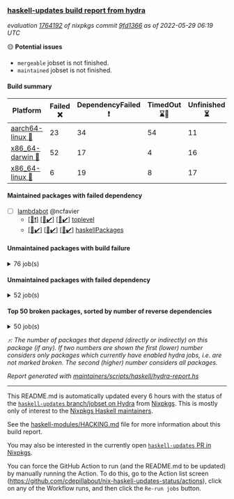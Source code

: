 ### [haskell-updates build report from hydra](https://hydra.nixos.org/jobset/nixpkgs/haskell-updates)
*evaluation [1764192](https://hydra.nixos.org/eval/1764192) of nixpkgs commit [9fd1366](https://github.com/NixOS/nixpkgs/commits/9fd1366f68ac00809f2b7dce3dfba075e40e696f) as of 2022-05-29 06:19 UTC*

:yellow_circle: **Potential issues**
  * `mergeable` jobset is not finished.
  * `maintained` jobset is not finished.

#### Build summary

 | Platform | Failed :x: | DependencyFailed :heavy_exclamation_mark: | TimedOut :hourglass::no_entry_sign: | Unfinished :hourglass_flowing_sand: | Success :heavy_check_mark: | 
 | --- | --- | --- | --- | --- | --- | 
 | [aarch64-linux :iphone:](https://hydra.nixos.org/eval/1764192?filter=.aarch64-linux) | 23 | 34 | 54 | 11 | 6182 | 
 | [x86_64-darwin :apple:](https://hydra.nixos.org/eval/1764192?filter=.x86_64-darwin) | 52 | 17 | 4 | 16 | 6152 | 
 | [x86_64-linux :penguin:](https://hydra.nixos.org/eval/1764192?filter=.x86_64-linux) | 6 | 19 | 8 | 17 | 6283 | 
#### Maintained packages with failed dependency
- [ ] [lambdabot](https://hydra.nixos.org/eval/1764192?filter=lambdabot) @ncfavier
  - [[:iphone::heavy_exclamation_mark:]](https://hydra.nixos.org/build/178286223) [[:apple::heavy_check_mark:]](https://hydra.nixos.org/build/178284757) [[:penguin::heavy_check_mark:]](https://hydra.nixos.org/build/178285689) [toplevel](https://hydra.nixos.org/eval/1764192?filter=lambdabot)
  - [[:iphone::heavy_check_mark:]](https://hydra.nixos.org/build/178280663) [[:apple::heavy_check_mark:]](https://hydra.nixos.org/build/178274637) [[:penguin::heavy_check_mark:]](https://hydra.nixos.org/build/178288621) [haskellPackages](https://hydra.nixos.org/eval/1764192?filter=haskellPackages.lambdabot)
#### Unmaintained packages with build failure
<details><summary>76 job(s) </summary>

- [ ] [[:iphone::x:]](https://hydra.nixos.org/build/178285123) [[:apple::heavy_check_mark:]](https://hydra.nixos.org/build/178272629) [[:penguin::heavy_check_mark:]](https://hydra.nixos.org/build/178277443) [haskellPackages.OrderedBits](https://hydra.nixos.org/eval/1764192?filter=haskellPackages.OrderedBits)  :arrow_heading_up: 5 | 36
- [ ] [[:iphone::heavy_check_mark:]](https://hydra.nixos.org/build/178285801) [[:apple::heavy_check_mark:]](https://hydra.nixos.org/build/178289404) [[:penguin::x:]](https://hydra.nixos.org/build/178283503) [haskellPackages.scheduler](https://hydra.nixos.org/eval/1764192?filter=haskellPackages.scheduler)  :arrow_heading_up: 5 | 11
- [ ] [[:iphone::x:]](https://hydra.nixos.org/build/178276605) [[:apple::heavy_check_mark:]](https://hydra.nixos.org/build/178280959) [[:penguin::heavy_check_mark:]](https://hydra.nixos.org/build/178280826) [haskellPackages.hw-json-simd](https://hydra.nixos.org/eval/1764192?filter=haskellPackages.hw-json-simd)  :arrow_heading_up: 2 | 8
- [ ] [[:iphone::x:]](https://hydra.nixos.org/build/178278965) [[:apple::heavy_check_mark:]](https://hydra.nixos.org/build/178279028) [[:penguin::heavy_check_mark:]](https://hydra.nixos.org/build/178288026) [haskellPackages.hw-simd](https://hydra.nixos.org/eval/1764192?filter=haskellPackages.hw-simd)  :arrow_heading_up: 2 | 8
- [ ] [[:iphone::x:]](https://hydra.nixos.org/build/178284195) [[:apple::heavy_check_mark:]](https://hydra.nixos.org/build/178274912) [[:penguin::heavy_check_mark:]](https://hydra.nixos.org/build/178277548) [haskellPackages.quic](https://hydra.nixos.org/eval/1764192?filter=haskellPackages.quic)  :arrow_heading_up: 2 | 2
- [ ] [[:iphone::x:]](https://hydra.nixos.org/build/178285950) [[:apple::heavy_check_mark:]](https://hydra.nixos.org/build/178285407) [[:penguin::heavy_check_mark:]](https://hydra.nixos.org/build/178285409) [haskellPackages.freetype2](https://hydra.nixos.org/eval/1764192?filter=haskellPackages.freetype2)  :arrow_heading_up: 1 | 8
- [ ] [[:iphone::heavy_check_mark:]](https://hydra.nixos.org/build/178278018) [[:apple::x:]](https://hydra.nixos.org/build/178280083) [[:penguin::heavy_check_mark:]](https://hydra.nixos.org/build/178273777) [haskellPackages.free-vector-spaces](https://hydra.nixos.org/eval/1764192?filter=haskellPackages.free-vector-spaces)  :arrow_heading_up: 1 | 7
- [ ] [[:iphone::x:]](https://hydra.nixos.org/build/178276670) [[:apple::heavy_check_mark:]](https://hydra.nixos.org/build/178283215) [[:penguin::heavy_check_mark:]](https://hydra.nixos.org/build/178287231) [haskellPackages.long-double](https://hydra.nixos.org/eval/1764192?filter=haskellPackages.long-double)  :arrow_heading_up: 1 | 2
- [ ] [[:iphone::x:]](https://hydra.nixos.org/build/178288499) [[:apple::x:]](https://hydra.nixos.org/build/178285336) [[:penguin::heavy_check_mark:]](https://hydra.nixos.org/build/178272536) [haskellPackages.easytensor](https://hydra.nixos.org/eval/1764192?filter=haskellPackages.easytensor)  :arrow_heading_up: 1 | 1
- [ ] [[:iphone::heavy_check_mark:]](https://hydra.nixos.org/build/178290229) [[:apple::x:]](https://hydra.nixos.org/build/178283545) [[:penguin::heavy_check_mark:]](https://hydra.nixos.org/build/178271575) [haskellPackages.grab](https://hydra.nixos.org/eval/1764192?filter=haskellPackages.grab)  :arrow_heading_up: 1 | 1
- [ ] [[:iphone::x:]](https://hydra.nixos.org/build/178288907) [[:apple::heavy_check_mark:]](https://hydra.nixos.org/build/178284336) [[:penguin::x:]](https://hydra.nixos.org/build/178278088) [haskellPackages.kazura-queue](https://hydra.nixos.org/eval/1764192?filter=haskellPackages.kazura-queue)  :arrow_heading_up: 1 | 1
- [ ] [[:iphone::heavy_check_mark:]](https://hydra.nixos.org/build/178277992) [[:apple::x:]](https://hydra.nixos.org/build/178272857) [[:penguin::heavy_check_mark:]](https://hydra.nixos.org/build/178287184) [haskellPackages.keep-alive](https://hydra.nixos.org/eval/1764192?filter=haskellPackages.keep-alive)  :arrow_heading_up: 1 | 1
- [ ] [[:iphone::x:]](https://hydra.nixos.org/build/178275003) [[:apple::heavy_check_mark:]](https://hydra.nixos.org/build/178272836) [[:penguin::heavy_check_mark:]](https://hydra.nixos.org/build/178289735) [haskellPackages.nlopt-haskell](https://hydra.nixos.org/eval/1764192?filter=haskellPackages.nlopt-haskell)  :arrow_heading_up: 1 | 1
- [ ] [[:iphone::x:]](https://hydra.nixos.org/build/178286820) [[:apple::heavy_check_mark:]](https://hydra.nixos.org/build/178273251) [[:penguin::heavy_check_mark:]](https://hydra.nixos.org/build/178288373) [haskellPackages.postgresql-syntax](https://hydra.nixos.org/eval/1764192?filter=haskellPackages.postgresql-syntax)  :arrow_heading_up: 1 | 1
- [ ] [[:iphone::x:]](https://hydra.nixos.org/build/178273182) [[:apple::heavy_check_mark:]](https://hydra.nixos.org/build/178279420) [[:penguin::heavy_check_mark:]](https://hydra.nixos.org/build/178281330) [haskellPackages.swisstable](https://hydra.nixos.org/eval/1764192?filter=haskellPackages.swisstable)  :arrow_heading_up: 1 | 1
- [ ] [[:iphone::x:]](https://hydra.nixos.org/build/178286072) [[:apple::heavy_check_mark:]](https://hydra.nixos.org/build/178277930) [[:penguin::heavy_check_mark:]](https://hydra.nixos.org/build/178278716) [haskellPackages.unicode-properties](https://hydra.nixos.org/eval/1764192?filter=haskellPackages.unicode-properties)  :arrow_heading_up: 1 | 1
- [ ] [[:iphone::heavy_check_mark:]](https://hydra.nixos.org/build/178289515) [[:apple::x:]](https://hydra.nixos.org/build/178278622) [[:penguin::heavy_check_mark:]](https://hydra.nixos.org/build/178280464) [haskellPackages.zip](https://hydra.nixos.org/eval/1764192?filter=haskellPackages.zip)  :arrow_heading_up: 0 | 5
- [ ] [[:iphone::heavy_check_mark:]](https://hydra.nixos.org/build/178286606) [[:apple::x:]](https://hydra.nixos.org/build/178288573) [[:penguin::heavy_check_mark:]](https://hydra.nixos.org/build/178283296) [haskellPackages.PyF](https://hydra.nixos.org/eval/1764192?filter=haskellPackages.PyF)  :arrow_heading_up: 0 | 4
- [ ] [[:iphone::heavy_check_mark:]](https://hydra.nixos.org/build/178286522) [[:apple::x:]](https://hydra.nixos.org/build/178286158) [[:penguin::heavy_check_mark:]](https://hydra.nixos.org/build/178273642) [haskellPackages.hmidi](https://hydra.nixos.org/eval/1764192?filter=haskellPackages.hmidi)  :arrow_heading_up: 0 | 4
- [ ] [[:iphone::heavy_check_mark:]](https://hydra.nixos.org/build/178281180) [[:apple::x:]](https://hydra.nixos.org/build/178282341) [[:penguin::heavy_check_mark:]](https://hydra.nixos.org/build/178282250) [haskellPackages.posix-socket](https://hydra.nixos.org/eval/1764192?filter=haskellPackages.posix-socket)  :arrow_heading_up: 0 | 2
- [ ] [[:iphone::heavy_check_mark:]](https://hydra.nixos.org/build/178280259) [[:apple::x:]](https://hydra.nixos.org/build/178283506) [[:penguin::heavy_check_mark:]](https://hydra.nixos.org/build/178278624) [haskellPackages.gi-gdkx11](https://hydra.nixos.org/eval/1764192?filter=haskellPackages.gi-gdkx11)  :arrow_heading_up: 0 | 1
- [ ] [[:iphone::heavy_check_mark:]](https://hydra.nixos.org/build/178288125) [[:apple::x:]](https://hydra.nixos.org/build/178287718) [[:penguin::heavy_check_mark:]](https://hydra.nixos.org/build/178284672) [haskellPackages.hamid](https://hydra.nixos.org/eval/1764192?filter=haskellPackages.hamid)  :arrow_heading_up: 0 | 1
- [ ] [[:iphone::heavy_check_mark:]](https://hydra.nixos.org/build/178287480) [[:apple::x:]](https://hydra.nixos.org/build/178273939) [[:penguin::heavy_check_mark:]](https://hydra.nixos.org/build/178273305) [haskellPackages.hmatrix-morpheus](https://hydra.nixos.org/eval/1764192?filter=haskellPackages.hmatrix-morpheus)  :arrow_heading_up: 0 | 1
- [ ] [[:iphone::heavy_check_mark:]](https://hydra.nixos.org/build/178290144) [[:apple::x:]](https://hydra.nixos.org/build/178283374) [[:penguin::heavy_check_mark:]](https://hydra.nixos.org/build/178286630) [haskellPackages.huckleberry](https://hydra.nixos.org/eval/1764192?filter=haskellPackages.huckleberry)  :arrow_heading_up: 0 | 1
- [ ] [[:iphone::heavy_check_mark:]](https://hydra.nixos.org/build/178283644) [[:apple::x:]](https://hydra.nixos.org/build/178279872) [[:penguin::heavy_check_mark:]](https://hydra.nixos.org/build/178279156) [haskellPackages.openal-ffi](https://hydra.nixos.org/eval/1764192?filter=haskellPackages.openal-ffi)  :arrow_heading_up: 0 | 1
- [ ] [[:iphone::x:]](https://hydra.nixos.org/build/178273991) [[:apple::heavy_check_mark:]](https://hydra.nixos.org/build/178282452) [[:penguin::heavy_check_mark:]](https://hydra.nixos.org/build/178289096) [haskellPackages.picosat](https://hydra.nixos.org/eval/1764192?filter=haskellPackages.picosat)  :arrow_heading_up: 0 | 1
- [ ] [[:iphone::heavy_check_mark:]](https://hydra.nixos.org/build/178274233) [[:apple::x:]](https://hydra.nixos.org/build/178284335) [[:penguin::heavy_check_mark:]](https://hydra.nixos.org/build/178274444) [haskellPackages.select](https://hydra.nixos.org/eval/1764192?filter=haskellPackages.select)  :arrow_heading_up: 0 | 1
- [ ] [[:iphone::heavy_check_mark:]](https://hydra.nixos.org/build/178282154) [[:apple::x:]](https://hydra.nixos.org/build/178287249) [[:penguin::heavy_check_mark:]](https://hydra.nixos.org/build/178287886) [haskellPackages.sysinfo](https://hydra.nixos.org/eval/1764192?filter=haskellPackages.sysinfo)  :arrow_heading_up: 0 | 1
- [ ] [[:iphone::heavy_check_mark:]](https://hydra.nixos.org/build/178284278) [[:apple::x:]](https://hydra.nixos.org/build/178275745) [[:penguin::heavy_check_mark:]](https://hydra.nixos.org/build/178276292) [haskellPackages.FractalArt](https://hydra.nixos.org/eval/1764192?filter=haskellPackages.FractalArt) 
- [ ] [[:iphone::x:]](https://hydra.nixos.org/build/178281305) [[:apple::heavy_check_mark:]](https://hydra.nixos.org/build/178278249) [[:penguin::heavy_check_mark:]](https://hydra.nixos.org/build/178272433) [haskellPackages.HsASA](https://hydra.nixos.org/eval/1764192?filter=haskellPackages.HsASA) 
- [ ] [[:iphone::heavy_check_mark:]](https://hydra.nixos.org/build/178279821) [[:apple::heavy_check_mark:]](https://hydra.nixos.org/build/178275299) [[:penguin::x:]](https://hydra.nixos.org/build/178289427) [haskellPackages.binary-io](https://hydra.nixos.org/eval/1764192?filter=haskellPackages.binary-io) 
- [ ] [[:iphone::hourglass::no_entry_sign:]](https://hydra.nixos.org/build/178288928) [[:apple::x:]](https://hydra.nixos.org/build/178280462) [[:penguin::hourglass::no_entry_sign:]](https://hydra.nixos.org/build/178281780) [haskellPackages.bindings-common](https://hydra.nixos.org/eval/1764192?filter=haskellPackages.bindings-common) 
- [ ] [[:iphone::heavy_check_mark:]](https://hydra.nixos.org/build/178289230) [[:apple::x:]](https://hydra.nixos.org/build/178271517) [[:penguin::heavy_check_mark:]](https://hydra.nixos.org/build/178282858) [haskellPackages.chiphunk](https://hydra.nixos.org/eval/1764192?filter=haskellPackages.chiphunk) 
- [ ] [[:iphone::x:]](https://hydra.nixos.org/build/178283177) [[:apple::heavy_check_mark:]](https://hydra.nixos.org/build/178275093) [[:penguin::heavy_check_mark:]](https://hydra.nixos.org/build/178284660) [haskellPackages.comfort-fftw](https://hydra.nixos.org/eval/1764192?filter=haskellPackages.comfort-fftw) 
- [ ] [[:iphone::heavy_check_mark:]](https://hydra.nixos.org/build/178285941) [[:apple::x:]](https://hydra.nixos.org/build/178271313) [[:penguin::heavy_check_mark:]](https://hydra.nixos.org/build/178278975) [haskellPackages.diskhash](https://hydra.nixos.org/eval/1764192?filter=haskellPackages.diskhash) 
- [ ] [[:iphone::heavy_check_mark:]](https://hydra.nixos.org/build/178271961) [[:apple::heavy_check_mark:]](https://hydra.nixos.org/build/178276668) [[:penguin::x:]](https://hydra.nixos.org/build/178275784) [haskellPackages.env-extra](https://hydra.nixos.org/eval/1764192?filter=haskellPackages.env-extra) 
- [ ] [[:iphone::heavy_check_mark:]](https://hydra.nixos.org/build/178288544) [[:apple::x:]](https://hydra.nixos.org/build/178280352) [[:penguin::heavy_check_mark:]](https://hydra.nixos.org/build/178284216) [haskellPackages.epub-tools](https://hydra.nixos.org/eval/1764192?filter=haskellPackages.epub-tools) 
- [ ] [[:iphone::heavy_check_mark:]](https://hydra.nixos.org/build/178273268) [[:apple::x:]](https://hydra.nixos.org/build/178282383) [[:penguin::heavy_check_mark:]](https://hydra.nixos.org/build/178286183) [haskellPackages.fudgets](https://hydra.nixos.org/eval/1764192?filter=haskellPackages.fudgets) 
- [ ] [[:iphone::heavy_check_mark:]](https://hydra.nixos.org/build/178287927) [[:apple::heavy_check_mark:]](https://hydra.nixos.org/build/178286112) [[:penguin::x:]](https://hydra.nixos.org/build/178271363) [haskellPackages.geodetics](https://hydra.nixos.org/eval/1764192?filter=haskellPackages.geodetics) 
- [ ] [[:iphone::heavy_check_mark:]](https://hydra.nixos.org/build/178277586) [[:apple::x:]](https://hydra.nixos.org/build/178280937) [[:penguin::heavy_check_mark:]](https://hydra.nixos.org/build/178289324) [haskellPackages.gerrit](https://hydra.nixos.org/eval/1764192?filter=haskellPackages.gerrit) 
- [ ] [[:iphone::heavy_check_mark:]](https://hydra.nixos.org/build/178274537) [[:apple::x:]](https://hydra.nixos.org/build/178273837) [[:penguin::heavy_check_mark:]](https://hydra.nixos.org/build/178275535) [haskellPackages.ghc-gc-hook](https://hydra.nixos.org/eval/1764192?filter=haskellPackages.ghc-gc-hook) 
- [ ] [[:apple::x:]](https://hydra.nixos.org/build/178274646) [haskellPackages.gi-gtkosxapplication](https://hydra.nixos.org/eval/1764192?filter=haskellPackages.gi-gtkosxapplication) 
- [ ] [[:iphone::x:]](https://hydra.nixos.org/build/178342220) [[:penguin::heavy_check_mark:]](https://hydra.nixos.org/build/178342218) [haskellPackages.gnome-keyring](https://hydra.nixos.org/eval/1764192?filter=haskellPackages.gnome-keyring) 
- [ ] [[:apple::x:]](https://hydra.nixos.org/build/178287042) [haskellPackages.gtk-mac-integration](https://hydra.nixos.org/eval/1764192?filter=haskellPackages.gtk-mac-integration) 
- [ ] [[:iphone::heavy_check_mark:]](https://hydra.nixos.org/build/178275713) [[:apple::x:]](https://hydra.nixos.org/build/178278039) [[:penguin::heavy_check_mark:]](https://hydra.nixos.org/build/178290225) [haskellPackages.gtk-traymanager](https://hydra.nixos.org/eval/1764192?filter=haskellPackages.gtk-traymanager) 
- [ ] [[:apple::x:]](https://hydra.nixos.org/build/178284388) [haskellPackages.gtk3-mac-integration](https://hydra.nixos.org/eval/1764192?filter=haskellPackages.gtk3-mac-integration) 
- [ ] [[:iphone::heavy_check_mark:]](https://hydra.nixos.org/build/178287395) [[:apple::x:]](https://hydra.nixos.org/build/178286412) [[:penguin::heavy_check_mark:]](https://hydra.nixos.org/build/178281461) [haskellPackages.hid](https://hydra.nixos.org/eval/1764192?filter=haskellPackages.hid) 
- [ ] [[:iphone::heavy_check_mark:]](https://hydra.nixos.org/build/178290005) [[:apple::x:]](https://hydra.nixos.org/build/178276037) [[:penguin::heavy_check_mark:]](https://hydra.nixos.org/build/178287327) [haskellPackages.hinotify-conduit](https://hydra.nixos.org/eval/1764192?filter=haskellPackages.hinotify-conduit) 
- [ ] [[:iphone::heavy_check_mark:]](https://hydra.nixos.org/build/178288912) [[:apple::x:]](https://hydra.nixos.org/build/178276375) [[:penguin::heavy_check_mark:]](https://hydra.nixos.org/build/178273150) [haskellPackages.hsshellscript](https://hydra.nixos.org/eval/1764192?filter=haskellPackages.hsshellscript) 
- [ ] [[:iphone::heavy_check_mark:]](https://hydra.nixos.org/build/178276957) [[:apple::x:]](https://hydra.nixos.org/build/178277983) [[:penguin::heavy_check_mark:]](https://hydra.nixos.org/build/178273372) [haskellPackages.hssourceinfo](https://hydra.nixos.org/eval/1764192?filter=haskellPackages.hssourceinfo) 
- [ ] [[:iphone::heavy_check_mark:]](https://hydra.nixos.org/build/178287443) [[:apple::x:]](https://hydra.nixos.org/build/178271621) [[:penguin::heavy_check_mark:]](https://hydra.nixos.org/build/178279998) [haskellPackages.ipcvar](https://hydra.nixos.org/eval/1764192?filter=haskellPackages.ipcvar) 
- [ ] [[:iphone::x:]](https://hydra.nixos.org/build/178275113) [[:apple::heavy_check_mark:]](https://hydra.nixos.org/build/178277483) [[:penguin::heavy_check_mark:]](https://hydra.nixos.org/build/178276703) [haskellPackages.jammittools](https://hydra.nixos.org/eval/1764192?filter=haskellPackages.jammittools) 
- [ ] [[:apple::x:]](https://hydra.nixos.org/build/178285837) [haskellPackages.kqueue](https://hydra.nixos.org/eval/1764192?filter=haskellPackages.kqueue) 
- [ ] [[:iphone::heavy_check_mark:]](https://hydra.nixos.org/build/178284887) [[:apple::x:]](https://hydra.nixos.org/build/178278380) [[:penguin::heavy_check_mark:]](https://hydra.nixos.org/build/178282105) [haskellPackages.linux-framebuffer](https://hydra.nixos.org/eval/1764192?filter=haskellPackages.linux-framebuffer) 
- [ ] [[:iphone::heavy_check_mark:]](https://hydra.nixos.org/build/178284645) [[:apple::x:]](https://hydra.nixos.org/build/178282690) [[:penguin::heavy_check_mark:]](https://hydra.nixos.org/build/178273633) [haskellPackages.mediawiki2latex](https://hydra.nixos.org/eval/1764192?filter=haskellPackages.mediawiki2latex) 
- [ ] [[:iphone::heavy_check_mark:]](https://hydra.nixos.org/build/178276947) [[:apple::x:]](https://hydra.nixos.org/build/178274842) [[:penguin::heavy_check_mark:]](https://hydra.nixos.org/build/178281105) [haskellPackages.mercury-api](https://hydra.nixos.org/eval/1764192?filter=haskellPackages.mercury-api) 
- [ ] [[:iphone::heavy_check_mark:]](https://hydra.nixos.org/build/178272563) [[:apple::x:]](https://hydra.nixos.org/build/178278551) [[:penguin::heavy_check_mark:]](https://hydra.nixos.org/build/178276039) [haskellPackages.nano-cryptr](https://hydra.nixos.org/eval/1764192?filter=haskellPackages.nano-cryptr) 
- [ ] [[:iphone::heavy_check_mark:]](https://hydra.nixos.org/build/178289808) [[:apple::x:]](https://hydra.nixos.org/build/178274903) [[:penguin::heavy_check_mark:]](https://hydra.nixos.org/build/178289015) [haskellPackages.persistent-pagination](https://hydra.nixos.org/eval/1764192?filter=haskellPackages.persistent-pagination) 
- [ ] [[:iphone::heavy_check_mark:]](https://hydra.nixos.org/build/178282995) [[:apple::x:]](https://hydra.nixos.org/build/178276818) [[:penguin::heavy_check_mark:]](https://hydra.nixos.org/build/178281836) [haskellPackages.phatsort](https://hydra.nixos.org/eval/1764192?filter=haskellPackages.phatsort) 
- [ ] [[:iphone::heavy_check_mark:]](https://hydra.nixos.org/build/178285992) [[:apple::x:]](https://hydra.nixos.org/build/178281018) [[:penguin::heavy_check_mark:]](https://hydra.nixos.org/build/178273468) [haskellPackages.ping-wrapper](https://hydra.nixos.org/eval/1764192?filter=haskellPackages.ping-wrapper) 
- [ ] [[:iphone::heavy_check_mark:]](https://hydra.nixos.org/build/178275173) [[:apple::x:]](https://hydra.nixos.org/build/178285699) [[:penguin::heavy_check_mark:]](https://hydra.nixos.org/build/178272999) [haskellPackages.posix-timer](https://hydra.nixos.org/eval/1764192?filter=haskellPackages.posix-timer) 
- [ ] [[:iphone::heavy_check_mark:]](https://hydra.nixos.org/build/178285931) [[:apple::x:]](https://hydra.nixos.org/build/178288076) [[:penguin::heavy_check_mark:]](https://hydra.nixos.org/build/178273271) [haskellPackages.pthread](https://hydra.nixos.org/eval/1764192?filter=haskellPackages.pthread) 
- [ ] [[:iphone::x:]](https://hydra.nixos.org/build/178289195) [[:apple::heavy_check_mark:]](https://hydra.nixos.org/build/178275142) [[:penguin::heavy_check_mark:]](https://hydra.nixos.org/build/178275290) [haskellPackages.risc386](https://hydra.nixos.org/eval/1764192?filter=haskellPackages.risc386) 
- [ ] [[:iphone::heavy_check_mark:]](https://hydra.nixos.org/build/178279976) [[:apple::x:]](https://hydra.nixos.org/build/178273821) [[:penguin::heavy_check_mark:]](https://hydra.nixos.org/build/178283286) [haskellPackages.sfml-audio](https://hydra.nixos.org/eval/1764192?filter=haskellPackages.sfml-audio) 
- [ ] [[:iphone::heavy_check_mark:]](https://hydra.nixos.org/build/178277600) [[:apple::x:]](https://hydra.nixos.org/build/178289828) [[:penguin::heavy_check_mark:]](https://hydra.nixos.org/build/178271547) [haskellPackages.shared-memory](https://hydra.nixos.org/eval/1764192?filter=haskellPackages.shared-memory) 
- [ ] [[:iphone::heavy_check_mark:]](https://hydra.nixos.org/build/178276779) [[:apple::x:]](https://hydra.nixos.org/build/178272991) [[:penguin::hourglass::no_entry_sign:]](https://hydra.nixos.org/build/178275759) [haskellPackages.skews](https://hydra.nixos.org/eval/1764192?filter=haskellPackages.skews) 
- [ ] [[:iphone::x:]](https://hydra.nixos.org/build/178285105) [[:apple::x:]](https://hydra.nixos.org/build/178272721) [[:penguin::heavy_check_mark:]](https://hydra.nixos.org/build/178276259) [haskellPackages.slugify](https://hydra.nixos.org/eval/1764192?filter=haskellPackages.slugify) 
- [ ] [[:iphone::x:]](https://hydra.nixos.org/build/178278601) [[:apple::heavy_check_mark:]](https://hydra.nixos.org/build/178275912) [[:penguin::heavy_check_mark:]](https://hydra.nixos.org/build/178281685) [haskellPackages.snippet-extractor](https://hydra.nixos.org/eval/1764192?filter=haskellPackages.snippet-extractor) 
- [ ] [[:iphone::x:]](https://hydra.nixos.org/build/178280978) [[:apple::x:]](https://hydra.nixos.org/build/178277273) [[:penguin::x:]](https://hydra.nixos.org/build/178272078) [haskellPackages.strongweak](https://hydra.nixos.org/eval/1764192?filter=haskellPackages.strongweak) 
- [ ] [[:iphone::heavy_check_mark:]](https://hydra.nixos.org/build/178272821) [[:apple::x:]](https://hydra.nixos.org/build/178288892) [[:penguin::heavy_check_mark:]](https://hydra.nixos.org/build/178282237) [haskellPackages.tailfile-hinotify](https://hydra.nixos.org/eval/1764192?filter=haskellPackages.tailfile-hinotify) 
- [ ] [[:iphone::x:]](https://hydra.nixos.org/build/178272070) [[:apple::heavy_check_mark:]](https://hydra.nixos.org/build/178279807) [[:penguin::heavy_check_mark:]](https://hydra.nixos.org/build/178281086) [haskellPackages.wiringPi](https://hydra.nixos.org/eval/1764192?filter=haskellPackages.wiringPi) 
- [ ] [[:iphone::x:]](https://hydra.nixos.org/build/178274027) [[:apple::heavy_check_mark:]](https://hydra.nixos.org/build/178274970) [[:penguin::heavy_check_mark:]](https://hydra.nixos.org/build/178282974) [haskellPackages.x86-64bit](https://hydra.nixos.org/eval/1764192?filter=haskellPackages.x86-64bit) 
- [ ] [[:iphone::heavy_check_mark:]](https://hydra.nixos.org/build/178280605) [[:apple::x:]](https://hydra.nixos.org/build/178271733) [[:penguin::heavy_check_mark:]](https://hydra.nixos.org/build/178278931) [haskellPackages.xmonad-utils](https://hydra.nixos.org/eval/1764192?filter=haskellPackages.xmonad-utils) 
- [ ] [[:iphone::heavy_check_mark:]](https://hydra.nixos.org/build/178279805) [[:apple::x:]](https://hydra.nixos.org/build/178284219) [[:penguin::heavy_check_mark:]](https://hydra.nixos.org/build/178288549) [haskellPackages.yoga](https://hydra.nixos.org/eval/1764192?filter=haskellPackages.yoga) 
- [ ] [[:iphone::heavy_check_mark:]](https://hydra.nixos.org/build/178271201) [[:apple::x:]](https://hydra.nixos.org/build/178282945) [[:penguin::heavy_check_mark:]](https://hydra.nixos.org/build/178286219) [haskellPackages.zot](https://hydra.nixos.org/eval/1764192?filter=haskellPackages.zot) 
- [ ] [[:iphone::heavy_check_mark:]](https://hydra.nixos.org/build/178284390) [[:apple::x:]](https://hydra.nixos.org/build/178281490) [[:penguin::heavy_check_mark:]](https://hydra.nixos.org/build/178278207) [haskellPackages.zxcvbn-c](https://hydra.nixos.org/eval/1764192?filter=haskellPackages.zxcvbn-c) 
</details>

#### Unmaintained packages with failed dependency
<details><summary>52 job(s) </summary>

- [ ] [[:iphone::heavy_exclamation_mark:]](https://hydra.nixos.org/build/178285241) [[:apple::heavy_check_mark:]](https://hydra.nixos.org/build/178284451) [[:penguin::heavy_check_mark:]](https://hydra.nixos.org/build/178283253) [haskellPackages.PrimitiveArray](https://hydra.nixos.org/eval/1764192?filter=haskellPackages.PrimitiveArray)  :arrow_heading_up: 4 | 35
- [ ] [[:iphone::heavy_check_mark:]](https://hydra.nixos.org/build/178283133) [[:apple::heavy_check_mark:]](https://hydra.nixos.org/build/178274155) [[:penguin::heavy_exclamation_mark:]](https://hydra.nixos.org/build/178285170) [haskellPackages.massiv](https://hydra.nixos.org/eval/1764192?filter=haskellPackages.massiv)  :arrow_heading_up: 4 | 9
- [ ] [[:iphone::heavy_exclamation_mark:]](https://hydra.nixos.org/build/178290282) [[:apple::heavy_check_mark:]](https://hydra.nixos.org/build/178287751) [[:penguin::heavy_check_mark:]](https://hydra.nixos.org/build/178284157) [haskellPackages.BiobaseTypes](https://hydra.nixos.org/eval/1764192?filter=haskellPackages.BiobaseTypes)  :arrow_heading_up: 3 | 21
- [ ] [[:iphone::heavy_exclamation_mark:]](https://hydra.nixos.org/build/178280784) [[:apple::heavy_check_mark:]](https://hydra.nixos.org/build/178272300) [[:penguin::heavy_check_mark:]](https://hydra.nixos.org/build/178286231) [haskellPackages.BiobaseENA](https://hydra.nixos.org/eval/1764192?filter=haskellPackages.BiobaseENA)  :arrow_heading_up: 1 | 18
- [ ] [[:iphone::heavy_check_mark:]](https://hydra.nixos.org/build/178274740) [[:apple::heavy_check_mark:]](https://hydra.nixos.org/build/178273582) [[:penguin::heavy_exclamation_mark:]](https://hydra.nixos.org/build/178287580) [haskellPackages.Color](https://hydra.nixos.org/eval/1764192?filter=haskellPackages.Color)  :arrow_heading_up: 1 | 5
- [ ] [hoogle](https://hydra.nixos.org/eval/1764192?filter=hoogle)  :arrow_heading_up: 1 | 3
  - [[:iphone::heavy_check_mark:]](https://hydra.nixos.org/build/178283761) [[:apple::heavy_check_mark:]](https://hydra.nixos.org/build/178272577) [[:penguin::heavy_check_mark:]](https://hydra.nixos.org/build/178277140) [haskell.packages.ghc8107](https://hydra.nixos.org/eval/1764192?filter=haskell.packages.ghc8107.hoogle)
  - [[:iphone::heavy_check_mark:]](https://hydra.nixos.org/build/178287314) [[:apple::heavy_check_mark:]](https://hydra.nixos.org/build/178273152) [[:penguin::heavy_check_mark:]](https://hydra.nixos.org/build/178273519) [haskell.packages.ghc884](https://hydra.nixos.org/eval/1764192?filter=haskell.packages.ghc884.hoogle)
  - [[:iphone::heavy_check_mark:]](https://hydra.nixos.org/build/178281632) [[:apple::heavy_check_mark:]](https://hydra.nixos.org/build/178284749) [[:penguin::heavy_check_mark:]](https://hydra.nixos.org/build/178290228) [haskell.packages.ghc902](https://hydra.nixos.org/eval/1764192?filter=haskell.packages.ghc902.hoogle)
  - [[:iphone::heavy_exclamation_mark:]](https://hydra.nixos.org/build/178276258) [[:apple::heavy_check_mark:]](https://hydra.nixos.org/build/178284360) [[:penguin::heavy_check_mark:]](https://hydra.nixos.org/build/178272053) [haskell.packages.ghc922](https://hydra.nixos.org/eval/1764192?filter=haskell.packages.ghc922.hoogle)
  - [[:iphone::heavy_check_mark:]](https://hydra.nixos.org/build/178281203) [[:apple::heavy_check_mark:]](https://hydra.nixos.org/build/178288571) [[:penguin::heavy_check_mark:]](https://hydra.nixos.org/build/178284190) [haskellPackages](https://hydra.nixos.org/eval/1764192?filter=haskellPackages.hoogle)
- [ ] [[:iphone::hourglass::no_entry_sign:]](https://hydra.nixos.org/build/178291643) [[:penguin::heavy_exclamation_mark:]](https://hydra.nixos.org/build/178291654) [haskellPackages.hbro](https://hydra.nixos.org/eval/1764192?filter=haskellPackages.hbro)  :arrow_heading_up: 1 | 1
- [ ] [[:iphone::heavy_exclamation_mark:]](https://hydra.nixos.org/build/178289799) [[:apple::heavy_check_mark:]](https://hydra.nixos.org/build/178279233) [[:penguin::heavy_check_mark:]](https://hydra.nixos.org/build/178275433) [haskellPackages.http3](https://hydra.nixos.org/eval/1764192?filter=haskellPackages.http3)  :arrow_heading_up: 1 | 1
- [ ] [[:iphone::heavy_check_mark:]](https://hydra.nixos.org/build/178276635) [[:apple::heavy_exclamation_mark:]](https://hydra.nixos.org/build/178271491) [[:penguin::hourglass::no_entry_sign:]](https://hydra.nixos.org/build/178289128) [haskellPackages.wss-client](https://hydra.nixos.org/eval/1764192?filter=haskellPackages.wss-client)  :arrow_heading_up: 1 | 1
- [ ] [[:iphone::heavy_exclamation_mark:]](https://hydra.nixos.org/build/178277223) [[:apple::heavy_check_mark:]](https://hydra.nixos.org/build/178273421) [[:penguin::heavy_check_mark:]](https://hydra.nixos.org/build/178283012) [haskellPackages.BiobaseXNA](https://hydra.nixos.org/eval/1764192?filter=haskellPackages.BiobaseXNA)  :arrow_heading_up: 0 | 17
- [ ] [[:iphone::heavy_exclamation_mark:]](https://hydra.nixos.org/build/178279446) [[:apple::heavy_check_mark:]](https://hydra.nixos.org/build/178271856) [[:penguin::heavy_check_mark:]](https://hydra.nixos.org/build/178284256) [haskellPackages.hw-json-standard-cursor](https://hydra.nixos.org/eval/1764192?filter=haskellPackages.hw-json-standard-cursor)  :arrow_heading_up: 0 | 6
- [ ] [[:iphone::heavy_exclamation_mark:]](https://hydra.nixos.org/build/178272735) [[:apple::heavy_check_mark:]](https://hydra.nixos.org/build/178287439) [[:penguin::heavy_check_mark:]](https://hydra.nixos.org/build/178279024) [haskellPackages.hw-json-simple-cursor](https://hydra.nixos.org/eval/1764192?filter=haskellPackages.hw-json-simple-cursor)  :arrow_heading_up: 0 | 4
- [ ] [[:iphone::heavy_exclamation_mark:]](https://hydra.nixos.org/build/178275461) [[:apple::heavy_check_mark:]](https://hydra.nixos.org/build/178283312) [[:penguin::heavy_check_mark:]](https://hydra.nixos.org/build/178273945) [haskellPackages.BiobaseFasta](https://hydra.nixos.org/eval/1764192?filter=haskellPackages.BiobaseFasta)  :arrow_heading_up: 0 | 3
- [ ] [[:iphone::heavy_exclamation_mark:]](https://hydra.nixos.org/build/178278493) [[:apple::heavy_check_mark:]](https://hydra.nixos.org/build/178285703) [[:penguin::heavy_check_mark:]](https://hydra.nixos.org/build/178280651) [haskellPackages.hw-dsv](https://hydra.nixos.org/eval/1764192?filter=haskellPackages.hw-dsv)  :arrow_heading_up: 0 | 3
- [ ] [[:iphone::heavy_check_mark:]](https://hydra.nixos.org/build/178274024) [[:apple::heavy_exclamation_mark:]](https://hydra.nixos.org/build/178275659) [[:penguin::heavy_check_mark:]](https://hydra.nixos.org/build/178286920) [haskellPackages.dde](https://hydra.nixos.org/eval/1764192?filter=haskellPackages.dde)  :arrow_heading_up: 0 | 1
- [ ] [[:iphone::heavy_check_mark:]](https://hydra.nixos.org/build/178272149) [[:apple::heavy_check_mark:]](https://hydra.nixos.org/build/178285537) [[:penguin::heavy_exclamation_mark:]](https://hydra.nixos.org/build/178289607) [haskellPackages.massiv-io](https://hydra.nixos.org/eval/1764192?filter=haskellPackages.massiv-io)  :arrow_heading_up: 0 | 1
- [ ] [[:iphone::heavy_check_mark:]](https://hydra.nixos.org/build/178285997) [[:apple::heavy_check_mark:]](https://hydra.nixos.org/build/178275513) [[:penguin::heavy_exclamation_mark:]](https://hydra.nixos.org/build/178288184) [haskellPackages.ConClusion](https://hydra.nixos.org/eval/1764192?filter=haskellPackages.ConClusion) 
- [ ] [[:iphone::heavy_exclamation_mark:]](https://hydra.nixos.org/build/178284449) [[:apple::heavy_exclamation_mark:]](https://hydra.nixos.org/build/178283088) [[:penguin::heavy_exclamation_mark:]](https://hydra.nixos.org/build/178288563) [haskellPackages.GuiHaskell](https://hydra.nixos.org/eval/1764192?filter=haskellPackages.GuiHaskell) 
- [ ] [[:iphone::heavy_exclamation_mark:]](https://hydra.nixos.org/build/178287321) [[:apple::heavy_exclamation_mark:]](https://hydra.nixos.org/build/178288731) [[:penguin::heavy_exclamation_mark:]](https://hydra.nixos.org/build/178276867) [haskellPackages.HPlot](https://hydra.nixos.org/eval/1764192?filter=haskellPackages.HPlot) 
- [ ] [[:iphone::heavy_exclamation_mark:]](https://hydra.nixos.org/build/178290290) [[:apple::heavy_check_mark:]](https://hydra.nixos.org/build/178275165) [[:penguin::heavy_check_mark:]](https://hydra.nixos.org/build/178285303) [haskellPackages.align-audio](https://hydra.nixos.org/eval/1764192?filter=haskellPackages.align-audio) 
- [ ] [[:iphone::heavy_exclamation_mark:]](https://hydra.nixos.org/build/178273884) [[:apple::heavy_exclamation_mark:]](https://hydra.nixos.org/build/178281519) [[:penguin::heavy_exclamation_mark:]](https://hydra.nixos.org/build/178286312) [haskellPackages.bluetile](https://hydra.nixos.org/eval/1764192?filter=haskellPackages.bluetile) 
- [ ] [[:iphone::heavy_check_mark:]](https://hydra.nixos.org/build/178288448) [[:apple::heavy_check_mark:]](https://hydra.nixos.org/build/178289246) [[:penguin::heavy_exclamation_mark:]](https://hydra.nixos.org/build/178288666) [haskellPackages.digraph](https://hydra.nixos.org/eval/1764192?filter=haskellPackages.digraph) 
- [ ] [[:iphone::heavy_exclamation_mark:]](https://hydra.nixos.org/build/178271913) [[:apple::heavy_exclamation_mark:]](https://hydra.nixos.org/build/178277793) [[:penguin::heavy_check_mark:]](https://hydra.nixos.org/build/178285816) [haskellPackages.easytensor-vulkan](https://hydra.nixos.org/eval/1764192?filter=haskellPackages.easytensor-vulkan) 
- [ ] [[:iphone::heavy_exclamation_mark:]](https://hydra.nixos.org/build/178284977) [[:apple::heavy_exclamation_mark:]](https://hydra.nixos.org/build/178274185) [[:penguin::heavy_exclamation_mark:]](https://hydra.nixos.org/build/178285384) [haskellPackages.gladexml-accessor](https://hydra.nixos.org/eval/1764192?filter=haskellPackages.gladexml-accessor) 
- [ ] [[:iphone::heavy_check_mark:]](https://hydra.nixos.org/build/178278384) [[:apple::heavy_exclamation_mark:]](https://hydra.nixos.org/build/178289989) [[:penguin::heavy_check_mark:]](https://hydra.nixos.org/build/178285817) [haskellPackages.grab-form](https://hydra.nixos.org/eval/1764192?filter=haskellPackages.grab-form) 
- [ ] [[:iphone::heavy_exclamation_mark:]](https://hydra.nixos.org/build/178286962) [[:apple::heavy_exclamation_mark:]](https://hydra.nixos.org/build/178273051) [[:penguin::heavy_exclamation_mark:]](https://hydra.nixos.org/build/178286723) [haskellPackages.gtk2hs-cast-glade](https://hydra.nixos.org/eval/1764192?filter=haskellPackages.gtk2hs-cast-glade) 
- [ ] [[:iphone::heavy_exclamation_mark:]](https://hydra.nixos.org/build/178287159) [[:apple::heavy_check_mark:]](https://hydra.nixos.org/build/178286595) [[:penguin::heavy_check_mark:]](https://hydra.nixos.org/build/178287410) [haskellPackages.harfbuzz-pure](https://hydra.nixos.org/eval/1764192?filter=haskellPackages.harfbuzz-pure) 
- [ ] [[:iphone::heavy_exclamation_mark:]](https://hydra.nixos.org/build/178278817) [[:apple::heavy_check_mark:]](https://hydra.nixos.org/build/178285437) [[:penguin::heavy_check_mark:]](https://hydra.nixos.org/build/178283079) [haskellPackages.hasql-th](https://hydra.nixos.org/eval/1764192?filter=haskellPackages.hasql-th) 
- [ ] [[:iphone::hourglass::no_entry_sign:]](https://hydra.nixos.org/build/178291633) [[:penguin::heavy_exclamation_mark:]](https://hydra.nixos.org/build/178291628) [haskellPackages.hbro-contrib](https://hydra.nixos.org/eval/1764192?filter=haskellPackages.hbro-contrib) 
- [ ] [[:iphone::heavy_exclamation_mark:]](https://hydra.nixos.org/build/178285873) [[:apple::heavy_check_mark:]](https://hydra.nixos.org/build/178273073) [[:penguin::heavy_check_mark:]](https://hydra.nixos.org/build/178284971) [haskellPackages.hmatrix-nlopt](https://hydra.nixos.org/eval/1764192?filter=haskellPackages.hmatrix-nlopt) 
- [ ] [[:iphone::heavy_exclamation_mark:]](https://hydra.nixos.org/build/178283857) [[:apple::heavy_check_mark:]](https://hydra.nixos.org/build/178279758) [[:penguin::heavy_exclamation_mark:]](https://hydra.nixos.org/build/178284722) [haskellPackages.hriemann](https://hydra.nixos.org/eval/1764192?filter=haskellPackages.hriemann) 
- [ ] [[:iphone::heavy_exclamation_mark:]](https://hydra.nixos.org/build/178287519) [[:apple::heavy_check_mark:]](https://hydra.nixos.org/build/178281302) [[:penguin::heavy_check_mark:]](https://hydra.nixos.org/build/178280272) [haskellPackages.hs-swisstable-hashtables-class](https://hydra.nixos.org/eval/1764192?filter=haskellPackages.hs-swisstable-hashtables-class) 
- [ ] [[:iphone::heavy_exclamation_mark:]](https://hydra.nixos.org/build/178274277) [[:apple::heavy_exclamation_mark:]](https://hydra.nixos.org/build/178280739) [[:penguin::heavy_exclamation_mark:]](https://hydra.nixos.org/build/178286339) [haskellPackages.hstzaar](https://hydra.nixos.org/eval/1764192?filter=haskellPackages.hstzaar) 
- [ ] [[:iphone::heavy_exclamation_mark:]](https://hydra.nixos.org/build/178278822) [[:apple::heavy_check_mark:]](https://hydra.nixos.org/build/178283583) [[:penguin::heavy_check_mark:]](https://hydra.nixos.org/build/178280856) [haskellPackages.hw-simd-cli](https://hydra.nixos.org/eval/1764192?filter=haskellPackages.hw-simd-cli) 
- [ ] [[:iphone::heavy_exclamation_mark:]](https://hydra.nixos.org/build/178285134) [[:apple::heavy_check_mark:]](https://hydra.nixos.org/build/178283542) [[:penguin::heavy_check_mark:]](https://hydra.nixos.org/build/178277086) [haskellPackages.kmn-programming](https://hydra.nixos.org/eval/1764192?filter=haskellPackages.kmn-programming) 
- [ ] [[:iphone::heavy_check_mark:]](https://hydra.nixos.org/build/178280965) [[:apple::heavy_check_mark:]](https://hydra.nixos.org/build/178278472) [[:penguin::heavy_exclamation_mark:]](https://hydra.nixos.org/build/178281881) [haskellPackages.massiv-test](https://hydra.nixos.org/eval/1764192?filter=haskellPackages.massiv-test) 
- [ ] [[:iphone::heavy_exclamation_mark:]](https://hydra.nixos.org/build/178274229) [[:apple::heavy_exclamation_mark:]](https://hydra.nixos.org/build/178276277) [[:penguin::heavy_exclamation_mark:]](https://hydra.nixos.org/build/178277912) [haskellPackages.minesweeper](https://hydra.nixos.org/eval/1764192?filter=haskellPackages.minesweeper) 
- [ ] [[:iphone::heavy_check_mark:]](https://hydra.nixos.org/build/178275293) [[:apple::heavy_exclamation_mark:]](https://hydra.nixos.org/build/178283030) [[:penguin::hourglass::no_entry_sign:]](https://hydra.nixos.org/build/178288803) [haskellPackages.network-messagepack-rpc-websocket](https://hydra.nixos.org/eval/1764192?filter=haskellPackages.network-messagepack-rpc-websocket) 
- [ ] [[:iphone::heavy_exclamation_mark:]](https://hydra.nixos.org/build/178284453) [[:apple::heavy_exclamation_mark:]](https://hydra.nixos.org/build/178287133) [[:penguin::heavy_exclamation_mark:]](https://hydra.nixos.org/build/178289278) [haskellPackages.nymphaea](https://hydra.nixos.org/eval/1764192?filter=haskellPackages.nymphaea) 
- [ ] [[:iphone::heavy_check_mark:]](https://hydra.nixos.org/build/178281091) [[:apple::heavy_exclamation_mark:]](https://hydra.nixos.org/build/178278142) [[:penguin::heavy_check_mark:]](https://hydra.nixos.org/build/178289383) [haskellPackages.postgresql-replicant](https://hydra.nixos.org/eval/1764192?filter=haskellPackages.postgresql-replicant) 
- [ ] [[:iphone::heavy_exclamation_mark:]](https://hydra.nixos.org/build/178271640) [[:apple::heavy_exclamation_mark:]](https://hydra.nixos.org/build/178275189) [[:penguin::heavy_exclamation_mark:]](https://hydra.nixos.org/build/178274294) [haskellPackages.proplang](https://hydra.nixos.org/eval/1764192?filter=haskellPackages.proplang) 
- [ ] [[:iphone::heavy_exclamation_mark:]](https://hydra.nixos.org/build/178278871) [[:apple::heavy_check_mark:]](https://hydra.nixos.org/build/178277278) [[:penguin::heavy_check_mark:]](https://hydra.nixos.org/build/178277874) [haskellPackages.rounded-hw](https://hydra.nixos.org/eval/1764192?filter=haskellPackages.rounded-hw) 
- [ ] [[:iphone::heavy_exclamation_mark:]](https://hydra.nixos.org/build/178283976) [[:apple::heavy_exclamation_mark:]](https://hydra.nixos.org/build/178277064) [[:penguin::heavy_exclamation_mark:]](https://hydra.nixos.org/build/178272995) [haskellPackages.showdown](https://hydra.nixos.org/eval/1764192?filter=haskellPackages.showdown) 
- [ ] [[:iphone::heavy_exclamation_mark:]](https://hydra.nixos.org/build/178280601) [[:apple::heavy_check_mark:]](https://hydra.nixos.org/build/178282189) [[:penguin::heavy_check_mark:]](https://hydra.nixos.org/build/178289227) [haskellPackages.sound-collage](https://hydra.nixos.org/eval/1764192?filter=haskellPackages.sound-collage) 
- [ ] [[:iphone::heavy_exclamation_mark:]](https://hydra.nixos.org/build/178286016) [[:apple::heavy_check_mark:]](https://hydra.nixos.org/build/178274303) [[:penguin::heavy_check_mark:]](https://hydra.nixos.org/build/178277154) [haskellPackages.unicode-names](https://hydra.nixos.org/eval/1764192?filter=haskellPackages.unicode-names) 
- [ ] [[:iphone::heavy_exclamation_mark:]](https://hydra.nixos.org/build/178271213) [[:apple::heavy_check_mark:]](https://hydra.nixos.org/build/178288989) [[:penguin::heavy_check_mark:]](https://hydra.nixos.org/build/178288871) [haskellPackages.warp-quic](https://hydra.nixos.org/eval/1764192?filter=haskellPackages.warp-quic) 
- [ ] [[:iphone::heavy_check_mark:]](https://hydra.nixos.org/build/178284534) [[:apple::heavy_exclamation_mark:]](https://hydra.nixos.org/build/178272228) [[:penguin::heavy_check_mark:]](https://hydra.nixos.org/build/178289847) [haskellPackages.xbattbar](https://hydra.nixos.org/eval/1764192?filter=haskellPackages.xbattbar) 
</details>

#### Top 50 broken packages, sorted by number of reverse dependencies
<details><summary>50 job(s) </summary>

[amazonka-core](https://packdeps.haskellers.com/reverse/amazonka-core) :arrow_heading_up: 185  
[gogol-core](https://packdeps.haskellers.com/reverse/gogol-core) :arrow_heading_up: 184  
[haskell98](https://packdeps.haskellers.com/reverse/haskell98) :arrow_heading_up: 153  
[enumerator](https://packdeps.haskellers.com/reverse/enumerator) :arrow_heading_up: 56  
[util](https://packdeps.haskellers.com/reverse/util) :arrow_heading_up: 49  
[derive](https://packdeps.haskellers.com/reverse/derive) :arrow_heading_up: 48  
[amazonka](https://packdeps.haskellers.com/reverse/amazonka) :arrow_heading_up: 43  
[accelerate](https://packdeps.haskellers.com/reverse/accelerate) :arrow_heading_up: 42  
[parseargs](https://packdeps.haskellers.com/reverse/parseargs) :arrow_heading_up: 42  
[syb-with-class](https://packdeps.haskellers.com/reverse/syb-with-class) :arrow_heading_up: 42  
[MonadCatchIO-transformers](https://packdeps.haskellers.com/reverse/MonadCatchIO-transformers) :arrow_heading_up: 41  
[autodocodec](https://packdeps.haskellers.com/reverse/autodocodec) :arrow_heading_up: 33  
[data-lens](https://packdeps.haskellers.com/reverse/data-lens) :arrow_heading_up: 33  
[rank1dynamic](https://packdeps.haskellers.com/reverse/rank1dynamic) :arrow_heading_up: 33  
[distributed-static](https://packdeps.haskellers.com/reverse/distributed-static) :arrow_heading_up: 31  
[language-ecmascript](https://packdeps.haskellers.com/reverse/language-ecmascript) :arrow_heading_up: 31  
[distributed-process](https://packdeps.haskellers.com/reverse/distributed-process) :arrow_heading_up: 30  
[ip](https://packdeps.haskellers.com/reverse/ip) :arrow_heading_up: 29  
[iteratee](https://packdeps.haskellers.com/reverse/iteratee) :arrow_heading_up: 29  
[jmacro](https://packdeps.haskellers.com/reverse/jmacro) :arrow_heading_up: 29  
[validity-aeson](https://packdeps.haskellers.com/reverse/validity-aeson) :arrow_heading_up: 29  
[text-format](https://packdeps.haskellers.com/reverse/text-format) :arrow_heading_up: 28  
[autodocodec-schema](https://packdeps.haskellers.com/reverse/autodocodec-schema) :arrow_heading_up: 27  
[mmsyn3](https://packdeps.haskellers.com/reverse/mmsyn3) :arrow_heading_up: 27  
[autodocodec-yaml](https://packdeps.haskellers.com/reverse/autodocodec-yaml) :arrow_heading_up: 26  
[crypto-numbers](https://packdeps.haskellers.com/reverse/crypto-numbers) :arrow_heading_up: 26  
[either-unwrap](https://packdeps.haskellers.com/reverse/either-unwrap) :arrow_heading_up: 25  
[web-routes-th](https://packdeps.haskellers.com/reverse/web-routes-th) :arrow_heading_up: 24  
[crypto-pubkey](https://packdeps.haskellers.com/reverse/crypto-pubkey) :arrow_heading_up: 23  
[ixset-typed](https://packdeps.haskellers.com/reverse/ixset-typed) :arrow_heading_up: 23  
[sydtest](https://packdeps.haskellers.com/reverse/sydtest) :arrow_heading_up: 23  
[haskelldb](https://packdeps.haskellers.com/reverse/haskelldb) :arrow_heading_up: 22  
[wxdirect](https://packdeps.haskellers.com/reverse/wxdirect) :arrow_heading_up: 22  
[alg](https://packdeps.haskellers.com/reverse/alg) :arrow_heading_up: 21  
[amazonka-s3](https://packdeps.haskellers.com/reverse/amazonka-s3) :arrow_heading_up: 21  
[mmsyn2](https://packdeps.haskellers.com/reverse/mmsyn2) :arrow_heading_up: 21  
[userid](https://packdeps.haskellers.com/reverse/userid) :arrow_heading_up: 21  
[wxc](https://packdeps.haskellers.com/reverse/wxc) :arrow_heading_up: 21  
[biocore](https://packdeps.haskellers.com/reverse/biocore) :arrow_heading_up: 20  
[subG](https://packdeps.haskellers.com/reverse/subG) :arrow_heading_up: 20  
[wxcore](https://packdeps.haskellers.com/reverse/wxcore) :arrow_heading_up: 20  
[attoparsec-enumerator](https://packdeps.haskellers.com/reverse/attoparsec-enumerator) :arrow_heading_up: 19  
[bytestring-show](https://packdeps.haskellers.com/reverse/bytestring-show) :arrow_heading_up: 19  
[fay](https://packdeps.haskellers.com/reverse/fay) :arrow_heading_up: 19  
[harp](https://packdeps.haskellers.com/reverse/harp) :arrow_heading_up: 19  
[hsx2hs](https://packdeps.haskellers.com/reverse/hsx2hs) :arrow_heading_up: 19  
[ixset](https://packdeps.haskellers.com/reverse/ixset) :arrow_heading_up: 19  
[wx](https://packdeps.haskellers.com/reverse/wx) :arrow_heading_up: 19  
[asn1-data](https://packdeps.haskellers.com/reverse/asn1-data) :arrow_heading_up: 18  
[dbus-core](https://packdeps.haskellers.com/reverse/dbus-core) :arrow_heading_up: 18  
</details>


*:arrow_heading_up:: The number of packages that depend (directly or indirectly) on this package (if any). If two numbers are shown the first (lower) number considers only packages which currently have enabled hydra jobs, i.e. are not marked broken. The second (higher) number considers all packages.*

*Report generated with [maintainers/scripts/haskell/hydra-report.hs](https://github.com/NixOS/nixpkgs/blob/haskell-updates/maintainers/scripts/haskell/hydra-report.sh)*


----------------------------------------------------------------------

This README.md is automatically updated every 6 hours with the status of the
[`haskell-updates` branch/jobset on Hydra](https://hydra.nixos.org/jobset/nixpkgs/haskell-updates)
from [Nixpkgs](https://github.com/NixOS/nixpkgs).  This is mostly only of
interest to the [Nixpkgs Haskell maintainers](https://github.com/orgs/NixOS/teams/haskell).

See the
[haskell-modules/HACKING.md](https://github.com/NixOS/nixpkgs/blob/haskell-updates/pkgs/development/haskell-modules/HACKING.md)
file for more information about this build report.

You may also be interested in the currently open
[`haskell-updates` PR in Nixpkgs](https://github.com/nixos/nixpkgs/pulls?q=is%3Apr+is%3Aopen+head%3Ahaskell-updates).

You can force the GitHub Action to run (and the README.md to be updated) by
manually running the Action.  To do this, go to the Action list screen
(https://github.com/cdepillabout/nix-haskell-updates-status/actions),
click on any of the Workflow runs, and then click the `Re-run jobs` button.

